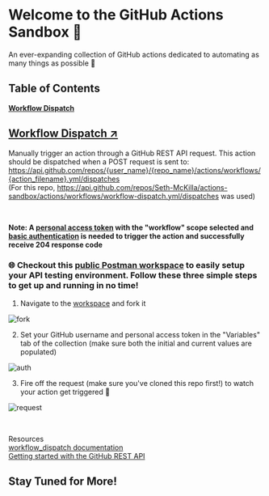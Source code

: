 # Welcome to the GitHub Actions Sandbox 👋

An ever-expanding collection of GitHub actions dedicated to automating as many things as possible 🤖

## Table of Contents

<a href="#workflow-dispatch"><strong>Workflow Dispatch</strong></a>

## [Workflow Dispatch ↗](./.github/workflows/workflow-dispatch.yml)

Manually trigger an action through a GitHub REST API request. This action should be dispatched when a POST request is sent to: https://api.github.com/repos/{user_name}/{repo_name}/actions/workflows/{action_filename}.yml/dispatches
<br>
(For this repo, https://api.github.com/repos/Seth-McKilla/actions-sandbox/actions/workflows/workflow-dispatch.yml/dispatches was used)

<br>

**Note: A [personal access token](https://docs.github.com/en/authentication/keeping-your-account-and-data-secure/creating-a-personal-access-token) with the "workflow" scope selected and [basic authentication](https://docs.github.com/en/rest/overview/other-authentication-methods#via-oauth-and-personal-access-tokens) is needed to trigger the action and successfully receive 204 response code**

### 🌐 Checkout this [public Postman workspace](https://www.postman.com/sethmckilla/workspace/github-actions-sandbox/collection/11010551-04ad5305-b19b-4e45-b50e-3f2fecfe5b26?ctx=documentation) to easily setup your API testing environment. Follow these three simple steps to get up and running in no time!

1. Navigate to the [workspace](https://www.postman.com/sethmckilla/workspace/github-actions-sandbox/collection/11010551-04ad5305-b19b-4e45-b50e-3f2fecfe5b26?ctx=documentation) and fork it

![fork](https://user-images.githubusercontent.com/63591760/167302301-5c02e955-3c1a-4ba0-83bf-e8afcfd108d7.png)

2. Set your GitHub username and personal access token in the "Variables" tab of the collection (make sure both the initial and current values are populated)

![auth](https://user-images.githubusercontent.com/63591760/167303408-0e85960a-0cb2-4ba7-8f35-54f61a9d2354.png)

3. Fire off the request (make sure you've cloned this repo first!) to watch your action get triggered 🚀

![request](https://user-images.githubusercontent.com/63591760/167303234-83359f9d-195f-4c64-bbcd-607885425689.png)

<br>

Resources
<br>
[workflow_dispatch documentation](https://docs.github.com/en/actions/using-workflows/events-that-trigger-workflows#workflow_dispatch)
<br>
[Getting started with the GitHub REST API](https://docs.github.com/en/rest/guides/getting-started-with-the-rest-api)
<br>

## Stay Tuned for More!
